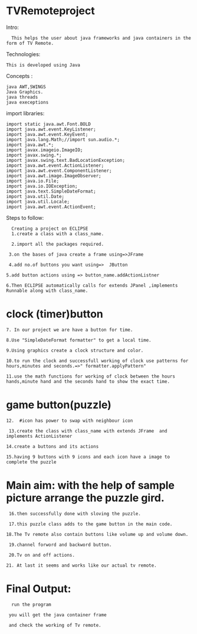 # TVRemoteproject
Intro:

      This helps the user about java frameworks and java containers in the form of TV Remote.

Technologies:

    This is developed using Java
Concepts :

    java AWT,SWINGS
    Java Graphics.
    java threads
    java execeptions
    
import libraries:

    import static java.awt.Font.BOLD
    import java.awt.event.KeyListener;
    import java.awt.event.KeyEvent;
    import java.lang.Math;//import sun.audio.*;
    import java.awt.*;
    import javax.imageio.ImageIO;
    import javax.swing.*;
    import javax.swing.text.BadLocationException;
    import java.awt.event.ActionListener;
    import java.awt.event.ComponentListener;
    import java.awt.image.ImageObserver;
    import java.io.File;
    import java.io.IOException;
    import java.text.SimpleDateFormat;
    import java.util.Date;
    import java.util.Locale;
    import java.awt.event.ActionEvent;
Steps to follow:

      Creating a project on ECLIPSE
      1.create a class with a class_name.
 
      2.import all the packages required.
 
     3.on the bases of java create a frame using=>JFrame
 
     4.add no.of buttons you want using=>  JButton
 
    5.add button actions using => button_name.addActionListner
 
    6.Then ECLIPSE automatically calls for extends JPanel ,implements Runnable along with class_name.
 
 #  clock (timer)button
 
    7. In our project we are have a button for time.

    8.Use "SimpleDateFormat formatter" to get a local time.
 
    9.Using graphics create a clock structure and color.
 
    10.to run the clock and successfull working of clock use patterns for hours,minutes and seconds.=>" formatter.applyPattern"
 
    11.use the math functions for working of clock between the hours hands,minute hand and the seconds hand to show the exact time.
 
 # game button(puzzle)
 
    12.  #icon has power to swap with neighbour icon
  
     13.create the class with class_name with extends JFrame  and implements ActionListener
 
    14.create a buttons and its actions 
 
    15.having 9 buttons with 9 icons and each icon have a image to complete the puzzle
 
# Main aim: with the help of sample picture arrange the puzzle gird.

     16.then successfully done with sloving the puzzle.
 
     17.this puzzle class adds to the game button in the main code.
 
    18.The Tv remote also contain buttons like volume up and volume down.
 
     19.channel forword and backword button.
 
     20.Tv on and off actions.
 
    21. At last it seems and works like our actual tv remote.
 
 # Final Output:
      run the program 
 
     you will get the java container frame 
 
     and check the working of Tv remote.
 
 

